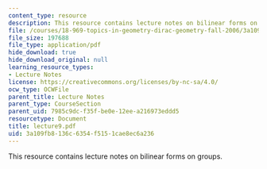 ```yaml
---
content_type: resource
description: This resource contains lecture notes on bilinear forms on groups.
file: /courses/18-969-topics-in-geometry-dirac-geometry-fall-2006/3a109fb8136c6354f5151cae8ec6a236_lecture9.pdf
file_size: 197688
file_type: application/pdf
hide_download: true
hide_download_original: null
learning_resource_types:
- Lecture Notes
license: https://creativecommons.org/licenses/by-nc-sa/4.0/
ocw_type: OCWFile
parent_title: Lecture Notes
parent_type: CourseSection
parent_uid: 7985c9dc-f35f-be0e-12ee-a216973eddd5
resourcetype: Document
title: lecture9.pdf
uid: 3a109fb8-136c-6354-f515-1cae8ec6a236
---
```

This resource contains lecture notes on bilinear forms on groups.